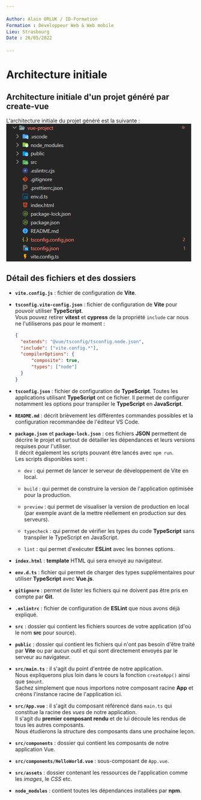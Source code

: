```yaml
---

Author: Alain ORLUK / ID-Formation  
Formation : Développeur Web & Web mobile  
Lieu: Strasbourg
Date : 26/05/2022  

---
```

# **Architecture initiale**

## **Architecture initiale d'un projet généré par create-vue**

L'architecture initiale du projet généré est la suivante :  
![Architecture projet](../assets/img/architecture-projet.png)

## **Détail des fichiers et des dossiers**

- **`vite.config.js`** : fichier de configuration de **Vite**.  

- **`tsconfig.vite-config.json`** : fichier de configuration de **Vite** pour pouvoir utiliser **TypeScript**.  
  Vous pouvez retirer **vitest** et **cypress** de la propriété `include` car nous ne l'utiliserons pas pour le moment :  

  ```json
  {
    "extends": "@vue/tsconfig/tsconfig.node.json",
    "include": ["vite.config.*"],
    "compilerOptions": {
        "composite": true,
        "types": ["node"]
    }
  }
  ```

- **`tsconfig.json`** : fichier de configuration de **TypeScript**. Toutes les applications utilisant **TypeScript** ont ce fichier. Il permet de configurer notamment les options pour transpiler le **TypeScript** en **JavaScript**.  

- **`README.md`** : décrit brièvement les différentes commandes possibles et la configuration recommandée de l'éditeur VS Code.

- **`package.json`** et **`package-lock.json`** : ces fichiers **JSON** permettent de décrire le projet et surtout de détailler les dépendances et leurs versions requises pour l'utiliser.  
Il décrit également les scripts pouvant être lancés avec `npm run`.  
Les scripts disponibles sont :  

  - `dev` : qui permet de lancer le serveur de développement de Vite en local.  

  - `build` : qui permet de construire la version de l'application optimisée pour la production.  

  - `preview` : qui permet de visualiser la version de production en local (par exemple avant de la mettre réellement en production sur des serveurs).  

  - `typecheck` : qui permet de vérifier les types du code **TypeScript** sans transpiler le TypeScript en JavaScript.  

  - `lint` : qui permet d'exécuter **ESLint** avec les bonnes options.  

- **`index.html`** : **template** HTML qui sera envoyé au navigateur.  

- **`env.d.ts`** : fichier qui permet de charger des types supplémentaires pour utiliser **TypeScript** avec **Vue.js**.  

- **`gitignore`** : permet de lister les fichiers qui ne doivent pas être pris en compte par **Git**.  

- **`.eslintrc`** : fichier de configuration de **ESLint** que nous avons déjà expliqué.  

- **`src`** : dossier qui contient les fichiers sources de votre application (d'où le nom **src** pour source).  

- **`public`** : dossier qui contient les fichiers qui n'ont pas besoin d'être traité par **Vite** ou par aucun outil et qui sont directement envoyés par le serveur au navigateur.  

- **`src/main.ts`** : il s'agit du point d'entrée de notre application.  
Nous expliquerons plus loin dans le cours la fonction `createApp()` ainsi que `$mount`.  
Sachez simplement que nous importons notre composant racine **App** et créons l'instance racine de l'application ici.  

- **`src/App.vue`** : il s'agit du composant référencé dans `main.ts` qui constitue la racine des *vues* de notre application.  
Il s'agit du **premier composant rendu** et de lui découle les rendus de tous les autres composants.  
Nous étudierons la structure des composants dans une prochaine leçon.  

- **`src/components`** : dossier qui contient les composants de notre application Vue.

- **`src/components/HelloWorld.vue`** : sous-composant de `App.vue`.

- **`src/assets`** : dossier contenant les ressources de l'application comme les *images*, le *CSS* etc.

- **`node_modules`** : contient toutes les dépendances installées par **npm**.

